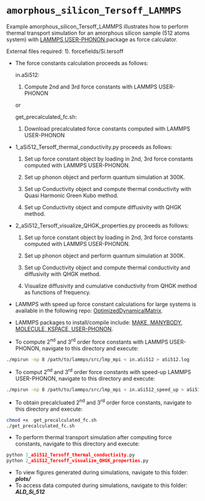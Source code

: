 # `amorphous_silicon_Tersoff_LAMMPS`

Example amorphous_silicon_Tersoff_LAMMPS illustrates how to perform thermal 
transport simulation for an amorphous silicon sample (512 atoms system) with
[LAMMPS USER-PHONON ](https://lammps.sandia.gov/doc/Packages_details.html#pkg-user-phonon) package as force calculator.

External files required: 
		       1). forcefields/Si.tersoff


- The force constants calculation proceeds as follows:
			
	in.aSi512:
    1.  Compute 2nd and 3rd force constants with LAMMPS USER-PHONON
			
	or
			
	get_precalculated_fc.sh:
	1.  Download precalculated force constants computed with LAMMPS USER-PHONON

- 1_aSi512_Tersoff_thermal_conductivity.py proceeds as follows:

    1. Set up force constant object by loading in 2nd, 3rd force constants computed with LAMMPS USER-PHONON.
			
	2. Set up phonon object and perform quantum simulation at 300K.
			
	3. Set up Conductivity object and compute thermal conductivity with Quasi Harmonic Green Kubo method.
			
	4. Set up Conductivity object and compute diffusivity with QHGK method.

- 2_aSi512_Tersoff_visualize_QHGK_properties.py proceeds as follows:

	1. Set up force constant object by loading in 2nd, 3rd force constants computed with LAMMPS USER-PHONON.
			
	2. Set up phonon object and perform quantum simulation at 300K.
			
	3. Set up Conductivity object and compute thermal conductivity and diffusivity with QHGK method.
			
	4. Visualize diffusivity and cumulative conductivity from QHGK method as functions of frequency. 


- LAMMPS with speed up force constant calculations for large systems is available in the following repo: [OptimizedDynamicalMatrix](https://github.com/charlessievers/lammps/tree/OptimizedDynamicalMatrix). 
- LAMMPS packages to install/compile include: [MAKE, MANYBODY, MOLECULE, KSPACE, USER-PHONON](https://lammps.sandia.gov/doc/Packages_details.html).


- To compute 2<sup>nd</sup> and 3<sup>rd</sup> order force constants with LAMMPS USER-PHONON, navigate to this directory and execute:
```bash
./mpirun -np 8 /path/to/lammps/src/lmp_mpi < in.aSi512 > aSi512.log 
```
- To comput 2<sup>nd</sup> and 3<sup>rd</sup> order force constants with speed-up LAMMPS USER-PHONON, navigate to this directory and execute:
```bash
./mpirun -np 8 /path/to/lammps/src/lmp_mpi < in.aSi512_speed_up > aSi512_speed_up.log 
```
- To obtain precalcluated 2<sup>nd</sup> and 3<sup>rd</sup> order force constants, navigate to this directory and execute:
```bash
chmod +x  get_precalculated_fc.sh
./get_precalculated_fc.sh
```
- To perform thermal transport simulation after computing force constants, navigate to this directory and execute:
```python
python 1_aSi512_Tersoff_thermal_conductivity.py
python 2_aSi512_Tersoff_visualize_QHGK_properties.py
```
- To view figures generated during simulations, navigate to this folder: ***plots/***
- To access data computed during simulations, navigate to this folder: ***ALD_Si_512***
 
